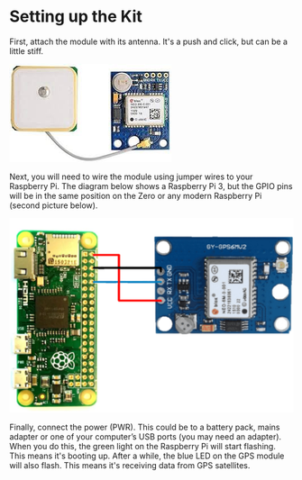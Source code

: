 # Setting up the Kit

First, attach the module with its antenna. It's a push and click, but can be a little stiff. 

![image info](./Images/gps_module.jpeg)

Next, you will need to wire the module using jumper wires to your Raspberry Pi. The diagram below shows a Raspberry Pi 3, but the GPIO pins will be in the same position on the Zero or any modern Raspberry Pi (second picture below).

![image info](./Images/pizerogps.png)

Finally, connect the power (PWR). This could be to a battery pack, mains adapter or one of your computer’s USB ports (you may need an adapter). When you do this, the green light on the Raspberry Pi will start flashing. This means it's booting up.
After a while, the blue LED on the GPS module will also flash. This means it's receiving data from GPS satellites.
